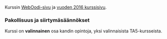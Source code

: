 Kurssin [WebOodi-sivu](https://weboodi.helsinki.fi/hy/opintjakstied.jsp?OpinKohd=119324820) ja [vuoden 2016 kurssisivu](https://courses.helsinki.fi/fi/70325/115905769).

### Pakollisuus ja siirtymäsäännökset

Kurssi on **valinnainen** osa kandin opintoja, yksi valinnaisista TA5-kursseista.